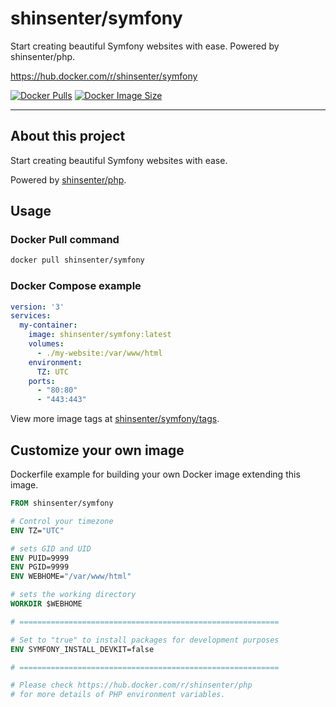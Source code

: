 # shinsenter/symfony

Start creating beautiful Symfony websites with ease. Powered by shinsenter/php.

https://hub.docker.com/r/shinsenter/symfony

[![Docker Pulls](https://img.shields.io/docker/pulls/shinsenter/symfony)](https://hub.docker.com/r/shinsenter/symfony) [![Docker Image Size](https://img.shields.io/docker/image-size/shinsenter/symfony?label=shinsenter%2Fsymfony)](https://hub.docker.com/r/shinsenter/symfony/tags)

* * *

## About this project

Start creating beautiful Symfony websites with ease.

Powered by [shinsenter/php](https://hub.docker.com/r/shinsenter/php).

## Usage

### Docker Pull command

```bash
docker pull shinsenter/symfony
```

### Docker Compose example

```yml
version: '3'
services:
  my-container:
    image: shinsenter/symfony:latest
    volumes:
      - ./my-website:/var/www/html
    environment:
      TZ: UTC
    ports:
      - "80:80"
      - "443:443"
```

View more image tags at [shinsenter/symfony/tags](https://hub.docker.com/r/shinsenter/symfony/tags).

## Customize your own image

Dockerfile example for building your own Docker image extending this image.

```Dockerfile
FROM shinsenter/symfony

# Control your timezone
ENV TZ="UTC"

# sets GID and UID
ENV PUID=9999
ENV PGID=9999
ENV WEBHOME="/var/www/html"

# sets the working directory
WORKDIR $WEBHOME

# ==========================================================

# Set to "true" to install packages for development purposes
ENV SYMFONY_INSTALL_DEVKIT=false

# ==========================================================

# Please check https://hub.docker.com/r/shinsenter/php
# for more details of PHP environment variables.
```